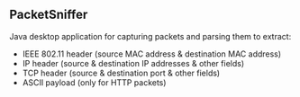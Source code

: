 ## PacketSniffer
Java desktop application for capturing packets and parsing them to extract:
* IEEE 802.11 header (source MAC address & destination MAC address)
* IP header (source & destination IP addresses & other fields)
* TCP header (source & destination port & other fields)
* ASCII payload (only for HTTP packets)




